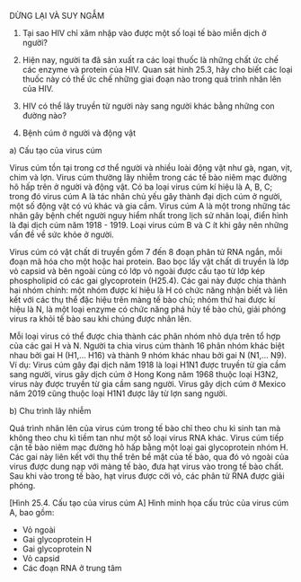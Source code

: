DỪNG LẠI VÀ SUY NGẪM

1. Tại sao HIV chỉ xâm nhập vào được một số loại tế bào miễn dịch ở người?

2. Hiện nay, người ta đã sản xuất ra các loại thuốc là những chất ức chế các enzyme và protein của HIV. Quan sát hình 25.3, hãy cho biết các loại thuốc này có thể ức chế những giai đoạn nào trong quá trình nhân lên của HIV.

3. HIV có thể lây truyền từ người này sang người khác bằng những con đường nào?

2. Bệnh cúm ở người và động vật

a) Cấu tạo của virus cúm

Virus cúm tồn tại trong cơ thể người và nhiều loài động vật như gà, ngan, vịt, chim và lợn. Virus cúm thường lây nhiễm trong các tế bào niêm mạc đường hô hấp trên ở người và động vật. Có ba loại virus cúm kí hiệu là A, B, C; trong đó virus cúm A là tác nhân chủ yếu gây thành đại dịch cúm ở người, một số động vật có vú khác và gia cầm. Virus cúm A là một trong những tác nhân gây bệnh chết người nguy hiểm nhất trong lịch sử nhân loại, điển hình là đại dịch cúm năm 1918 - 1919. Loại virus cúm B và C ít khi gây nên những vấn đề về sức khỏe ở người.

Virus cúm có vật chất di truyền gồm 7 đến 8 đoạn phân tử RNA ngắn, mỗi đoạn mã hóa cho một hoặc hai protein. Bao bọc lấy vật chất di truyền là lớp vỏ capsid và bên ngoài cùng có lớp vỏ ngoài được cấu tạo từ lớp kép phospholipid có các gai glycoprotein (H25.4). Các gai này được chia thành hai nhóm chính: một nhóm được kí hiệu là H có chức năng nhận biết và liên kết với các thụ thể đặc hiệu trên màng tế bào chủ; nhóm thứ hai được kí hiệu là N, là một loại enzyme có chức năng phá hủy tế bào chủ, giải phóng virus ra khỏi tế bào sau khi chúng được nhân lên.

Mỗi loại virus có thể được chia thành các phân nhóm nhỏ dựa trên tổ hợp của các gai H và N. Người ta chia virus cúm thành 16 phân nhóm khác biệt nhau bởi gai H (H1,... H16) và thành 9 nhóm khác nhau bởi gai N (N1,... N9). Ví dụ: Virus cúm gây đại dịch năm 1918 là loại H1N1 được truyền từ gia cầm sang người, virus gây dịch cúm ở Hong Kong năm 1968 thuộc loại H3N2, virus này được truyền từ gia cầm sang người. Virus gây dịch cúm ở Mexico năm 2019 cũng thuộc loại H1N1 được lây từ lợn sang người.

b) Chu trình lây nhiễm

Quá trình nhân lên của virus cúm trong tế bào chỉ theo chu kì sinh tan mà không theo chu kì tiềm tan như một số loại virus RNA khác. Virus cúm tiếp cận tế bào niêm mạc đường hô hấp bằng một loại gai glycoprotein nhóm H. Các gai này liên kết với thụ thể trên bề mặt của tế bào, qua đó vỏ ngoài của virus được dung nạp với màng tế bào, đưa hạt virus vào trong tế bào chất. Sau khi vào trong tế bào, hạt virus được cởi vỏ, các phân tử RNA được giải phóng.

[Hình 25.4. Cấu tạo của virus cúm A]
Hình minh họa cấu trúc của virus cúm A, bao gồm:
- Vỏ ngoài
- Gai glycoprotein H
- Gai glycoprotein N
- Vỏ capsid
- Các đoạn RNA ở trung tâm